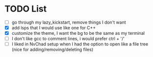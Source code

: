# TODO List
- [ ] go through my lazy_kickstart, remove things I don't want
- [X] add lsps that I would use like one for C++
- [X] customize the theme, I want the bg to be the same as my terminal
- [ ] I don't like gcc to comment lines, i would prefer ctrl + '/'
- [ ] I liked in NvChad setup when I had the option to open like a file tree (nice for adding/removing/deleting files)
